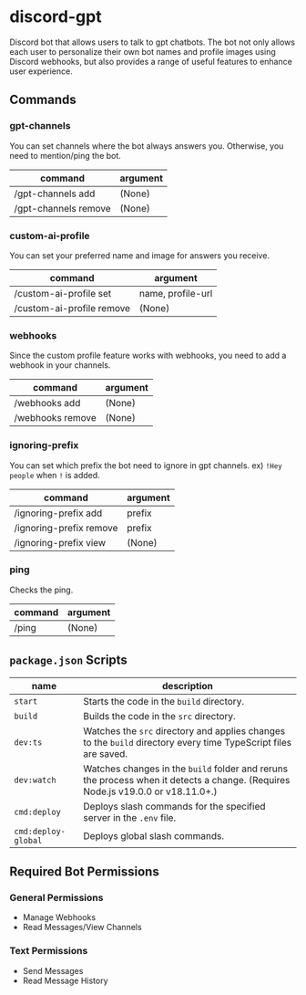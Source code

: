 # discord-gpt
Discord bot that allows users to talk to gpt chatbots. The bot not only allows each user to personalize their own bot names and profile images using Discord webhooks, but also provides a range of useful features to enhance user experience.


## Commands
### gpt-channels
You can set channels where the bot always answers you.
Otherwise, you need to mention/ping the bot.

| command              | argument |
| -------------------- | -------- |
| /gpt-channels add    | (None)   |
| /gpt-channels remove | (None)   |

### custom-ai-profile
You can set your preferred name and image for answers you receive.

| command                   | argument          | 
| ------------------------- | ----------------- |
| /custom-ai-profile set    | name, profile-url |
| /custom-ai-profile remove | (None)            |

### webhooks
Since the custom profile feature works with webhooks, you need to add a webhook in your channels.

| command          | argument |
| ---------------- | -------- |
| /webhooks add    | (None)   |
| /webhooks remove | (None)   |

### ignoring-prefix
You can set which prefix the bot need to ignore in gpt channels. ex) `!Hey people` when `!` is added.

| command                 | argument |
| ----------------------- | -------- |
| /ignoring-prefix add    | prefix   |
| /ignoring-prefix remove | prefix   |
| /ignoring-prefix view   | (None)   |

### ping
Checks the ping.

| command | argument |
| ------- | -------- |
| /ping   | (None)   |


## `package.json` Scripts
| name                | description                                                                                                                     |
| ------------------- | ------------------------------------------------------------------------------------------------------------------------------- |
| `start`             | Starts the code in the `build` directory.                                                                                       |
| `build`             | Builds the code in the `src` directory.                                                                                         |
| `dev:ts`            | Watches the `src` directory and applies changes to the `build` directory every time TypeScript files are saved.                 |
| `dev:watch`         | Watches changes in the `build` folder and reruns the process when it detects a change. (Requires Node.js v19.0.0 or v18.11.0+.) |
| `cmd:deploy`        | Deploys slash commands for the specified server in the `.env` file.                                                             |
| `cmd:deploy-global` | Deploys global slash commands.                                                                                                  |


## Required Bot Permissions
### General Permissions
- Manage Webhooks
- Read Messages/View Channels

### Text Permissions
- Send Messages
- Read Message History